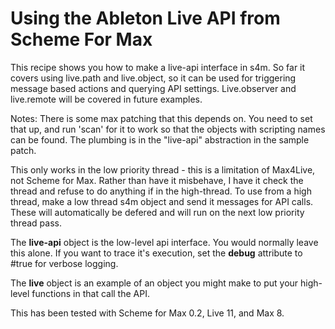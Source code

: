 # Using the Ableton Live API from Scheme For Max

This recipe shows you how to make a live-api interface in s4m.
So far it covers using live.path and live.object, so it can be used for triggering
message based actions and querying API settings. 
Live.observer and live.remote will be covered in future examples.

Notes:
There is some max patching that this depends on. You need to set that up, and run 'scan' for it
to work so that the objects with scripting names can be found. The plumbing is in the
"live-api" abstraction in the sample patch. 
 
This only works in the low priority thread - this is a limitation of Max4Live, not Scheme for Max.
Rather than have it misbehave, I have it check the thread and refuse to do anything if in the high-thread.
To use from a high thread, make a low thread s4m object and send it messages for API calls. These
will automatically be defered and will run on the next low priority thread pass.

The **live-api** object is the low-level api interface. You would normally leave this alone.
If you want to trace it's execution, set the **debug** attribute to #true for verbose logging.

The **live** object is an example of an object you might make to put your high-level functions
in that call the API.

This has been tested with Scheme for Max 0.2, Live 11, and Max 8. 
